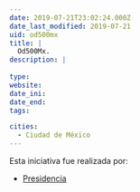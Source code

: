 ```yaml
---
date: 2019-07-21T23:02:24.000Z
date_last_modified: 2019-07-21
uid: od500mx
title: |
  Od500Mx.
description: |
  
type: 
website: 
date_ini: 
date_end: 
tags:

cities: 
  - Ciudad de México
---
```


Esta iniciativa fue realizada por:

- [Presidencia](/organizaciones/presidencia)
